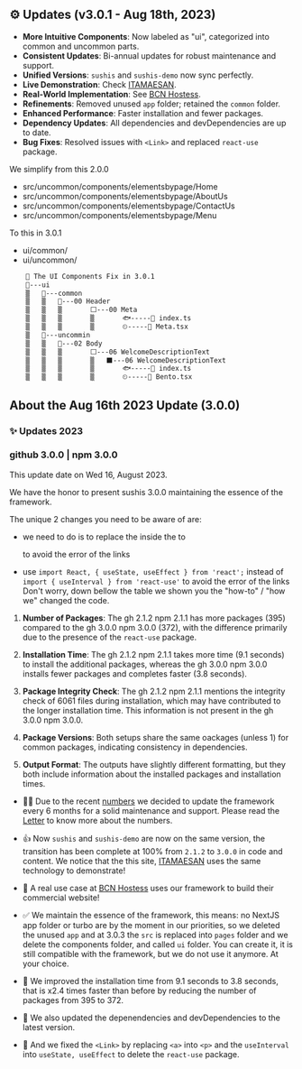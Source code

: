
## ⚙️ Updates (v3.0.1 - Aug 18th, 2023)

- **More Intuitive Components**: Now labeled as "ui", categorized into common and uncommon parts.
- **Consistent Updates**: Bi-annual updates for robust maintenance and support.
- **Unified Versions**: `sushis` and `sushis-demo` now sync perfectly.
- **Live Demonstration**: Check [ITAMAESAN](https://itamaesan.org).
- **Real-World Implementation**: See [BCN Hostess](https://bcnhostess.com).
- **Refinements**: Removed unused `app` folder; retained the `common` folder.
- **Enhanced Performance**: Faster installation and fewer packages.
- **Dependency Updates**: All dependencies and devDependencies are up to date.
- **Bug Fixes**: Resolved issues with `<Link>` and replaced `react-use` package.

We simplify from this 2.0.0
 - src/uncommon/components/elementsbypage/Home
 - src/uncommon/components/elementsbypage/AboutUs
 - src/uncommon/components/elementsbypage/ContactUs
 - src/uncommon/components/elementsbypage/Menu

To this in 3.0.1
 - ui/common/
 - ui/uncommon/


```bash
    🍣 The UI Components Fix in 3.0.1
    🔪---ui
    ▒   🎋---common
    ▒   ▒   🥓---00 Header
    ▒   ▒   ▒       ⬜️---00 Meta
    ▒   ▒   ▒       ▒       🐟-----🥣 index.ts
    ▒   ▒   ▒       ▒       ⏲-----🍚 Meta.tsx
    ▒   🎋---uncommin
    ▒   ▒   🥓---02 Body
    ▒   ▒   ▒       ⬜️---06 WelcomeDescriptionText
    ▒   ▒   ▒       ▒   ⬛️---06 WelcomeDescriptionText
    ▒   ▒   ▒       ▒       🐟-----🥣 index.ts
    ▒   ▒   ▒       ▒       ⏲-----🍚 Bento.tsx
```

## About the Aug 16th 2023 Update (3.0.0)

### ✨ Updates 2023

### github 3.0.0 | npm 3.0.0

This update date on Wed 16, August 2023.

We have the honor to present sushis 3.0.0 maintaining the essence of the framework.

The unique 2 changes you need to be aware of are:
 - we need to do is to replace the <a> inside the <Link> to <p> to avoid the error of the links
 - use `import React, { useState, useEffect } from 'react';` instead of `import { useInterval } from 'react-use'` to avoid the error of the links
Don't worry, down bellow the table we shown you the "how-to" / "how we" changed the code.


1. **Number of Packages**: The gh 2.1.2 npm 2.1.1 has more packages (395) compared to the gh 3.0.0 npm 3.0.0 (372), with the difference primarily due to the presence of the `react-use` package.

2. **Installation Time**: The gh 2.1.2 npm 2.1.1 takes more time (9.1 seconds) to install the additional packages, whereas the gh 3.0.0 npm 3.0.0 installs fewer packages and completes faster (3.8 seconds).

3. **Package Integrity Check**: The gh 2.1.2 npm 2.1.1 mentions the integrity check of 6061 files during installation, which may have contributed to the longer installation time. This information is not present in the gh 3.0.0 npm 3.0.0.

4. **Package Versions**: Both setups share the same oackages (unless 1) for common packages, indicating consistency in dependencies.

5. **Output Format**: The outputs have slightly different formatting, but they both include information about the installed packages and installation times.

- 🧑‍💻 Due to the recent [numbers](./docs/Extra.md) we decided to update the framework every 6 months for a solid maintenance and support. Please read the [Letter](#thanks-letter) to know more about the numbers.

- 👍 Now `sushis` and `sushis-demo` are now on the same version, the transition has been complete at 100% from `2.1.2` to `3.0.0` in code and content. We notice that the this site, [ITAMAESAN](https://itamaesan.org) uses the same technology to demonstrate!

- 🎉 A real use case at [BCN Hostess](https://bcnhostess.com) uses our framework to build their commercial website!

- ✅ We maintain the essence of the framework, this means: no NextJS app folder or turbo are by the moment in our priorities, so we deleted the unused `app` and at 3.0.3 the `src` is replaced into `pages` folder and we delete the components folder, and called `ui` folder. You can create it, it is still compatible with the framework, but we do not use it anymore. At your choice.

- 🌱 We improved the installation time from 9.1 seconds to 3.8 seconds, that is x2.4 times faster than before by reducing the number of packages from 395 to 372.

- 🌿 We also updated the depenendencies and devDependencies to the latest version.

- 🌳 And we fixed the `<Link>` by replacing `<a>` into `<p>` and the `useInterval` into `useState, useEffect` to delete the `react-use` package.
